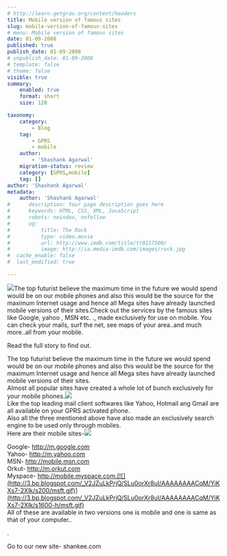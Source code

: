 ```yaml
---
# http://learn.getgrav.org/content/headers
title: Mobile version of famous sites
slug: mobile-version-of-famous-sites
# menu: Mobile version of famous sites
date: 01-09-2008
published: true
publish_date: 01-09-2008
# unpublish_date: 01-09-2008
# template: false
# theme: false
visible: true
summary:
    enabled: true
    format: short
    size: 128

taxonomy:
    category:
        - Blog
    tag:
        - GPRS
        - mobile
    author:
        - 'Shashank Agarwal'
    migration-status: review
    category: [GPRS,mobile]
    tag: []
author: 'Shashank Agarwal'
metadata:
    author: 'Shashank Agarwal'
#      description: Your page description goes here
#      keywords: HTML, CSS, XML, JavaScript
#      robots: noindex, nofollow
#      og:
#          title: The Rock
#          type: video.movie
#          url: http://www.imdb.com/title/tt0117500/
#          image: http://ia.media-imdb.com/images/rock.jpg
#  cache_enable: false
#  last_modified: true

---
```


[![](http://4.bp.blogspot.com/_V2JZuLkPrjQ/SLu1N6XbitI/AAAAAAAACq0/XelxSNJyt_o/s200/8-3-07-google_logo.jpg)](http://4.bp.blogspot.com/_V2JZuLkPrjQ/SLu1N6XbitI/AAAAAAAACq0/XelxSNJyt_o/s1600-h/8-3-07-google_logo.jpg)The top futurist believe the maximum time in the future we would spend would be on our mobile phones and also this would be the source for the maximum Internet usage and hence all Mega sites have already launched mobile versions of their sites.Check out the services by the famous sites like Google, yahoo , MSN etc. ., made exclusively for use on mobile. You can check your mails, surf the net, see maps of your area..and much more..all from your mobile.

Read the full story to find out.

  
The top futurist believe the maximum time in the future we would spend would be on our mobile phones and also this would be the source for the maximum Internet usage and hence all Mega sites have already launched mobile versions of their sites.  
Almost all popular sites have created a whole lot of bunch exclusively for your mobile phones.[![](http://3.bp.blogspot.com/_V2JZuLkPrjQ/SLu0ozcuQcI/AAAAAAAACqc/tgoXvucQvyE/s200/mobile_yahoo.gif)](http://3.bp.blogspot.com/_V2JZuLkPrjQ/SLu0ozcuQcI/AAAAAAAACqc/tgoXvucQvyE/s1600-h/mobile_yahoo.gif)  
Like the top leading mail client softwares like Yahoo, Hotmail ang Gmail are all available on your GPRS activated phone.  
Also all the three mentioned above have also made an exclusively search engine to be used only through mobiles.  
Here are their mobile sites-[![](http://2.bp.blogspot.com/_V2JZuLkPrjQ/SLu0o1tFxZI/AAAAAAAACqk/fvYJTFJJTgs/s200/header_240_top.jpg)](http://2.bp.blogspot.com/_V2JZuLkPrjQ/SLu0o1tFxZI/AAAAAAAACqk/fvYJTFJJTgs/s1600-h/header_240_top.jpg)

Google- http://m.google.com  
Yahoo- http://m.yahoo.com  
MSN- http://mobile.msn.com  
Orkut- http://m.orkut.com  
Myspace- http://mobile.myspace.com.[![](http://3.bp.blogspot.com/_V2JZuLkPrjQ/SLu0orXr8uI/AAAAAAAACqM/YiKXs7-2Xlk/s200/msft.gif)](http://3.bp.blogspot.com/_V2JZuLkPrjQ/SLu0orXr8uI/AAAAAAAACqM/YiKXs7-2Xlk/s1600-h/msft.gif)  
All of these are available in two versions one is mobile and one is same as that of your computer..

.

Go to our new site- shankee.com
